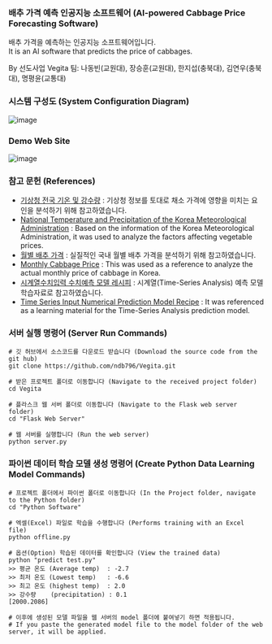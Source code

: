 ### 배추 가격 예측 인공지능 소프트웨어 (AI-powered Cabbage Price Forecasting Software)
배추 가격을 예측하는 인공지능 소프트웨어입니다. <br/>
It is an AI software that predicts the price of cabbages. <br/>

By 선도사업 Vegita 팀: 나동빈(교원대), 장승훈(교원대), 한지섭(충북대), 김연우(충북대), 명평윤(교통대)

### 시스템 구성도 (System Configuration Diagram)
![image](https://user-images.githubusercontent.com/16822641/44393019-8881e580-a56e-11e8-8c08-f72eb87f1016.png)

### Demo Web Site
![image](https://user-images.githubusercontent.com/16822641/44393034-933c7a80-a56e-11e8-9678-a3a088e7d23f.png)

### 참고 문헌 (References)
* [기상청 전국 기온 및 강수량](https://data.kma.go.kr/climate/StatisticsDivision/selectStatisticsDivision.do?pgmNo=158) : 기상청 정보를 토대로 채소 가격에 영향을 미치는 요인을 분석하기 위해 참고하였습니다.
* [National Temperature and Precipitation of the Korea Meteorological Administration](https://data.kma.go.kr/climate/StatisticsDivision/selectStatisticsDivision.do?pgmNo=158) : Based on the information of the Korea Meteorological Administration, it was used to analyze the factors affecting vegetable prices. <br/>
* [월별 배추 가격](https://www.kamis.or.kr/customer/price/retail/period.do?action=monthly&yyyy=2018&period=10&countycode=&itemcategorycode=200&itemcode=211&kindcode=&productrankcode=&convert_kg_yn=N) : 실질적인 국내 월별 배추 가격을 분석하기 위해 참고하였습니다.
* [Monthly Cabbage Price](https://www.kamis.or.kr/customer/price/retail/period.do?action=monthly&yyyy=2018&period=10&countycode=&itemcategorycode=200&itemcode=211&kindcode=&productrankcode=&convert_kg_yn=N) : This was used as a reference to analyze the actual monthly price of cabbage in Korea.
* [시계열수치입력 수치예측 모델 레시피](https://tykimos.github.io/2017/09/09/Time-series_Numerical_Input_Numerical_Prediction_Model_Recipe/) : 시계열(Time-Series Analysis) 예측 모델 학습자료로 참고하였습니다.
* [Time Series Input Numerical Prediction Model Recipe](https://tykimos.github.io/2017/09/09/Time-series_Numerical_Input_Numerical_Prediction_Model_Recipe/) : It was referenced as a learning material for the Time-Series Analysis prediction model.

### 서버 실행 명령어 (Server Run Commands)
```
# 깃 허브에서 소스코드를 다운로드 받습니다 (Download the source code from the git hub)
git clone https://github.com/ndb796/Vegita.git

# 받은 프로젝트 폴더로 이동합니다 (Navigate to the received project folder)
cd Vegita

# 플라스크 웹 서버 폴더로 이동합니다 (Navigate to the Flask web server folder)
cd "Flask Web Server"

# 웹 서버를 실행합니다 (Run the web server)
python server.py
```

### 파이썬 데이터 학습 모델 생성 명령어 (Create Python Data Learning Model Commands)
```
# 프로젝트 폴더에서 파이썬 폴더로 이동합니다 (In the Project folder, navigate to the Python folder)
cd "Python Software"

# 엑셀(Excel) 파일로 학습을 수행합니다 (Performs training with an Excel file)
python offline.py

# 옵션(Option) 학습된 데이터를 확인합니다 (View the trained data)
python "predict test.py"
>> 평균 온도 (Average temp)  : -2.7
>> 최저 온도 (Lowest temp)   : -6.6
>> 최고 온도 (highest temp)  : 2.0
>> 강수량    (precipitation) : 0.1
[2000.2086]

# 이후에 생성된 모델 파일을 웹 서버의 model 폴더에 붙여넣기 하면 적용됩니다.
# If you paste the generated model file to the model folder of the web server, it will be applied.
```
